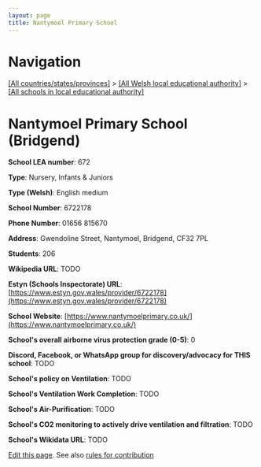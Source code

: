 ```yaml
---
layout: page
title: Nantymoel Primary School
---
```

# Navigation

[[All countries/states/provinces]](../../..) > [[All Welsh local educational authority]](../..) > [[All schools in local educational authority]](..)

# Nantymoel Primary School (Bridgend)

**School LEA number**: 672

**Type**: Nursery, Infants & Juniors

**Type (Welsh)**: English medium

**School Number**: 6722178

**Phone Number**: 01656 815670

**Address**: Gwendoline Street, Nantymoel, Bridgend, CF32 7PL

**Students**: 206

**Wikipedia URL**: TODO

**Estyn (Schools Inspectorate) URL**: [https://www.estyn.gov.wales/provider/6722178](https://www.estyn.gov.wales/provider/6722178)

**School Website**: [https://www.nantymoelprimary.co.uk/](https://www.nantymoelprimary.co.uk/)

**School's overall airborne virus protection grade (0-5)**: 0

**Discord, Facebook, or WhatsApp group for discovery/advocacy for THIS school**: TODO

**School's policy on Ventilation**: TODO

**School's Ventilation Work Completion**: TODO

**School's Air-Purification**: TODO

**School's CO2 monitoring to actively drive ventilation and filtration**: TODO

**School's Wikidata URL**: TODO




[Edit this page](https://github.com/VentilationProject/Wales/edit/prif/./Bridgend/Nantymoel_Primary_School.md). See also [rules for contribution](../../../contribution-rules/)